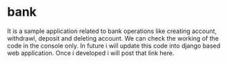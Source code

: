 # bank
It is a sample application related to bank operations like creating account, withdrawl, deposit and 
deleting account. We can check the working of the code in the console only. In future i will update this code into django based web application. Once i developed i will post that link here.

